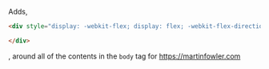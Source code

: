 Adds,

```html
<div style="display: -webkit-flex; display: flex; -webkit-flex-direction: column; flex-direction: column; webkit-align-items: center; align-items: center; -webkit-justify-content: center; justify-content: center;">

</div>
```

, around all of the contents in the `body` tag for https://martinfowler.com

